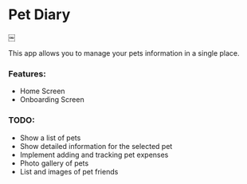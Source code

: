 # Pet Diary
￼


This app allows you to manage your pets information in a single place.

### Features:
- Home Screen  
- Onboarding Screen  

### TODO:
- Show a list of pets  
- Show detailed information for the selected pet  
- Implement adding and tracking pet expenses  
- Photo gallery of pets  
- List and images of pet friends  
